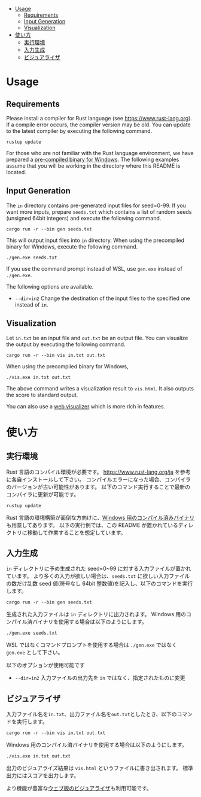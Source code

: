 - [Usage](#usage)
  - [Requirements](#requirements)
  - [Input Generation](#input-generation)
  - [Visualization](#visualization)
- [使い方](#%E4%BD%BF%E3%81%84%E6%96%B9)
  - [実行環境](#%E5%AE%9F%E8%A1%8C%E7%92%B0%E5%A2%83)
  - [入力生成](#%E5%85%A5%E5%8A%9B%E7%94%9F%E6%88%90)
  - [ビジュアライザ](#%E3%83%93%E3%82%B8%E3%83%A5%E3%82%A2%E3%83%A9%E3%82%A4%E3%82%B6)

# Usage

## Requirements

Please install a compiler for Rust language (see https://www.rust-lang.org).
If a compile error occurs, the compiler version may be old.
You can update to the latest compiler by executing the following command.

```
rustup update
```

For those who are not familiar with the Rust language environment, we have prepared a [pre-compiled binary for Windows](https://img.atcoder.jp/ahc033/ELSlXTEw_windows.zip).
The following examples assume that you will be working in the directory where this README is located.

## Input Generation

The `in` directory contains pre-generated input files for seed=0-99.
If you want more inputs, prepare `seeds.txt` which contains a list of random seeds (unsigned 64bit integers) and execute the following command.

```
cargo run -r --bin gen seeds.txt
```

This will output input files into `in` directory.
When using the precompiled binary for Windows, execute the following command.

```
./gen.exe seeds.txt
```

If you use the command prompt instead of WSL, use `gen.exe` instead of `./gen.exe`.

The following options are available.

- `--dir=in2` Change the destination of the input files to the specified one instead of `in`.

## Visualization

Let `in.txt` be an input file and `out.txt` be an output file.
You can visualize the output by executing the following command.

```
cargo run -r --bin vis in.txt out.txt
```

When using the precompiled binary for Windows,

```
./vis.exe in.txt out.txt
```

The above command writes a visualization result to `vis.html`.
It also outputs the score to standard output.

You can also use a [web visualizer](https://img.atcoder.jp/ahc033/ELSlXTEw.html?lang=en) which is more rich in features.

# 使い方

## 実行環境

Rust 言語のコンパイル環境が必要です。
https://www.rust-lang.org/ja を参考に各自インストールして下さい。
コンパイルエラーになった場合、コンパイラのバージョンが古い可能性があります。
以下のコマンド実行することで最新のコンパイラに更新が可能です。

```
rustup update
```

Rust 言語の環境構築が面倒な方向けに、[Windows 用のコンパイル済みバイナリ](https://img.atcoder.jp/ahc033/ELSlXTEw_windows.zip)も用意してあります。
以下の実行例では、この README が置かれているディレクトリに移動して作業することを想定しています。

## 入力生成

`in` ディレクトリに予め生成された seed=0~99 に対する入力ファイルが置かれています。
より多くの入力が欲しい場合は、`seeds.txt` に欲しい入力ファイルの数だけ乱数 seed 値(符号なし 64bit 整数値)を記入し、以下のコマンドを実行します。

```
cargo run -r --bin gen seeds.txt
```

生成された入力ファイルは `in` ディレクトリに出力されます。
Windows 用のコンパイル済バイナリを使用する場合は以下のようにします。

```
./gen.exe seeds.txt
```

WSL ではなくコマンドプロンプトを使用する場合は `./gen.exe` ではなく `gen.exe` として下さい。

以下のオプションが使用可能です

- `--dir=in2` 入力ファイルの出力先を `in` ではなく、指定されたものに変更

## ビジュアライザ

入力ファイル名を`in.txt`、出力ファイル名を`out.txt`としたとき、以下のコマンドを実行します。

```
cargo run -r --bin vis in.txt out.txt
```

Windows 用のコンパイル済バイナリを使用する場合は以下のようにします。

```
./vis.exe in.txt out.txt
```

出力のビジュアライズ結果は `vis.html` というファイルに書き出されます。
標準出力にはスコアを出力します。

より機能が豊富な[ウェブ版のビジュアライザ](https://img.atcoder.jp/ahc033/ELSlXTEw.html?lang=ja)も利用可能です。
